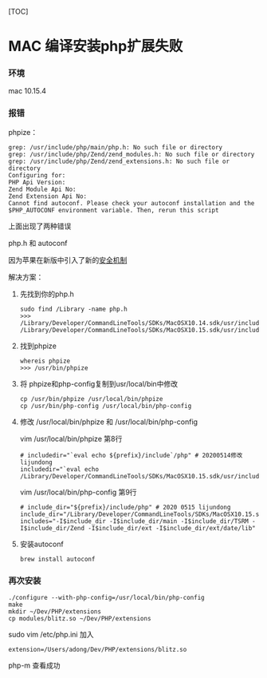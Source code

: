  [TOC]

# MAC 编译安装php扩展失败

### 环境 

mac 10.15.4

### 报错

phpize：

````
grep: /usr/include/php/main/php.h: No such file or directory
grep: /usr/include/php/Zend/zend_modules.h: No such file or directory
grep: /usr/include/php/Zend/zend_extensions.h: No such file or directory
Configuring for:
PHP Api Version:        
Zend Module Api No:     
Zend Extension Api No:  
Cannot find autoconf. Please check your autoconf installation and the
$PHP_AUTOCONF environment variable. Then, rerun this script
````

上面出现了两种错误

php.h 和 autoconf

因为苹果在新版中引入了新的[安全机制](https://support.apple.com/en-us/HT210650)

解决方案：

1. 先找到你的php.h

   ```
   sudo find /Library -name php.h
   >>>
   /Library/Developer/CommandLineTools/SDKs/MacOSX10.14.sdk/usr/include/php/main/php.h
   /Library/Developer/CommandLineTools/SDKs/MacOSX10.15.sdk/usr/include/php/main/php.h
   ```

2. 找到phpize

   ````
   whereis phpize
   >>> /usr/bin/phpize
   ````

3. 将 phpize和php-config复制到usr/local/bin中修改

   ````
   cp /usr/bin/phpize /usr/local/bin/phpize
   cp /usr/bin/php-config /usr/local/bin/php-config
   ````

4. 修改 /usr/local/bin/phpize 和 /usr/local/bin/php-config

   vim /usr/local/bin/phpize 第8行

   ````
   # includedir="`eval echo ${prefix}/include`/php" # 20200514修改 lijundong
   includedir="`eval echo /Library/Developer/CommandLineTools/SDKs/MacOSX10.15.sdk/usr/include`/php"
   ````

   vim /usr/local/bin/php-config 第9行

   ````
   # include_dir="${prefix}/include/php" # 2020 0515 lijundong
   include_dir="/Library/Developer/CommandLineTools/SDKs/MacOSX10.15.sdk/usr/include/php"
   includes="-I$include_dir -I$include_dir/main -I$include_dir/TSRM -I$include_dir/Zend -I$include_dir/ext -I$include_dir/ext/date/lib"
   ````

5. 安装autoconf

   ````
   brew install autoconf
   ````

### 再次安装

````
./configure --with-php-config=/usr/local/bin/php-config
make
mkdir ~/Dev/PHP/extensions
cp modules/blitz.so ~/Dev/PHP/extensions
````

sudo vim /etc/php.ini 加入

````
extension=/Users/adong/Dev/PHP/extensions/blitz.so
````

php-m 查看成功

